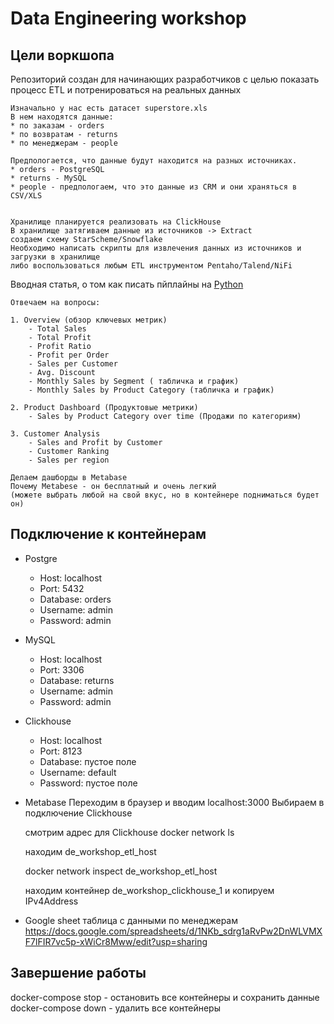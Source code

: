 # Data Engineering workshop

## Цели воркшопа
   
   Репозиторий создан для начинающих разработчиков с целью показать процесс ETL
   и потренироваться на реальных данных

    Изначально у нас есть датасет superstore.xls
    В нем находятся данные:
    * по заказам - orders
    * по возвратам - returns
    * по менеджерам - people

    Предпологается, что данные будут находится на разных источниках.
    * orders - PostgreSQL
    * returns - MySQL
    * people - предпологаем, что это данные из CRM и они храняться в CSV/XLS


    Хранилище планируется реализовать на ClickHouse
    В хранилище затягиваем данные из источников -> Extract
    cоздаем схему StarScheme/Snowflake 
    Необходимо написать скрипты для извлечения данных из источников и загрузки в хранилище
    либо воспользоваться любым ETL инструментом Pentaho/Talend/NiFi
    
  Вводная статья, о том как писать пйплайны на 
  [Python](https://knowtechie.com/how-to-build-etl-pipelines-in-python/)

    Отвечаем на вопросы:

    1. Overview (обзор ключевых метрик)
        - Total Sales
        - Total Profit
        - Profit Ratio
        - Profit per Order
        - Sales per Customer
        - Avg. Discount
        - Monthly Sales by Segment ( табличка и график)
        - Monthly Sales by Product Category (табличка и график)

    2. Product Dashboard (Продуктовые метрики)
        - Sales by Product Category over time (Продажи по категориям)

    3. Customer Analysis
        - Sales and Profit by Customer
        - Customer Ranking
        - Sales per region

    Делаем дашборды в Metabase
    Почему Metabese - он бесплатный и очень легкий
    (можете выбрать любой на свой вкус, но в контейнере подниматься будет он)


## Подключение к контейнерам

  - Postgre
    - Host: localhost
    - Port: 5432
    - Database: orders
    - Username: admin
    - Password: admin

  - MySQL
    - Host: localhost
    - Port: 3306
    - Database: returns
    - Username: admin
    - Password: admin 

  - Clickhouse
    - Host: localhost
    - Port: 8123
    - Database: пустое поле
    - Username: default
    - Password: пустое поле

  - Metabase
    Переходим в браузер и вводим localhost:3000
    Выбираем в подключение Clickhouse

    смотрим адрес для Clickhouse
    docker network ls 
    
    находим de_workshop_etl_host

    docker network inspect de_workshop_etl_host

    находим контейнер de_workshop_clickhouse_1 и копируем IPv4Address

  - Google sheet
    таблица с данными по менеджерам
    https://docs.google.com/spreadsheets/d/1NKb_sdrg1aRvPw2DnWLVMXF7lFIR7vc5p-xWiCr8Mww/edit?usp=sharing


## Завершение работы
   docker-compose stop - остановить все контейнеры и сохранить данные
   docker-compose down - удалить все контейнеры




